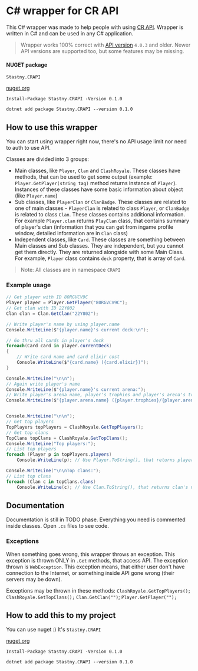 # C# wrapper for CR API
This C# wrapper was made to help people with using [CR API](https://cr-api.com/). 
Wrapper is written in C# and can be used in any C# application.

> Wrapper works 100% correct with [API version](http://api.cr-api.com/version) `4.0.3` and older. Newer API versions are supported too, but some features may be missing.

#### NUGET package

`Stastny.CRAPI`

[nuget.org](https://www.nuget.org/packages/Stastny.CRAPI/)

```
Install-Package Stastny.CRAPI -Version 0.1.0

dotnet add package Stastny.CRAPI --version 0.1.0
```

## How to use this wrapper

You can start using wrapper right now, there's no API usage limit nor need to auth to use API.

Classes are divided into 3 groups:
- Main classes, like `Player`, `Clan` and `ClashRoyale`. These classes have methods, that can be used to get some output (example: `Player.GetPlayer(string tag)` method returns instance of `Player`). Instances
of these classes have some basic information about object (like `Player.name`)
- Sub classes, like `PlayerClan` or `ClanBadge`. These classes are related to one of main classes - `PlayerClan` is related to class `Player`, or `ClanBadge` is related to class `Clan`.
These classes contains additional information. For example `Player.clan` returns `PlayClan` class, that contains summary of player's clan (information that you can get from ingame profile window, 
detailed information are in `Clan` class)
- Independent classes, like `Card`. These classes are something between Main classes and Sub classes. They are independent, but you cannot get them directly. They are returned alongside with
some Main Class. For example, `Player` class contains `deck` property, that is array of `Card`.


> Note: All classes are in namespace `CRAPI`

### Example usage

```csharp
// Get player with ID 80RGVCV9C
Player player = Player.GetPlayer("80RGVCV9C");
// Get clan with ID 22Y802
Clan clan = Clan.GetClan("22Y802");

// Write player's name by using player.name
Console.WriteLine($"{player.name}'s current deck:\n");

// Go thru all cards in player's deck
foreach(Card card in player.currentDeck)
{
    // Write card name and card elixir cost
    Console.WriteLine($"{card.name} ({card.elixir})");
}

Console.WriteLine("\n\n");
// Again write player's name
Console.WriteLine($"{player.name}'s current arena:");
// Write player's arena name, player's trophies and player's arena's trophy limit
Console.WriteLine($"{player.arena.name} ({player.trophies}/{player.arena.trophyLimit})");


Console.WriteLine("\n\n");
// Get top players
TopPlayers topPlayers = ClashRoyale.GetTopPlayers();
// Get top clans
TopClans topClans = ClashRoyale.GetTopClans();
Console.WriteLine("Top players:");
// List top players
foreach (Player p in topPlayers.players)
    Console.WriteLine(p); // Use Player.ToString(), that returns player's name

Console.WriteLine("\n\nTop clans:");
// List top clans
foreach (Clan c in topClans.clans)
    Console.WriteLine(c); // Use Clan.ToString(), that returns clan's name
```

## Documentation

Documentation is still in TODO phase. Everything you need is commented inside classes. Open `.cs` files to see code.

### Exceptions

When something goes wrong, this wrapper throws an exception. This exception is thrown ONLY in `.Get` methods, that access API. The exception thrown is `WebException`. This exception means,
that either user don't have connection to the Internet, or something inside API gone wrong (their servers may be down).

Exceptions may be thrown in these methods:
`ClashRoyale.GetTopPlayers();`
`ClashRoyale.GetTopClans();`
`Clan.GetClan("")`;
`Player.GetPlayer("");`

## How to add this to my project

You can use nuget :) It's `Stastny.CRAPI`

[nuget.org](https://www.nuget.org/packages/Stastny.CRAPI/)

```
Install-Package Stastny.CRAPI -Version 0.1.0

dotnet add package Stastny.CRAPI --version 0.1.0
```